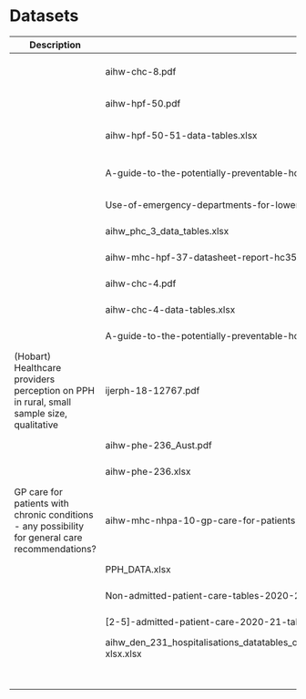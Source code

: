 # Datasets

| Description | File | Source URL|
|---|---|---|
|| aihw-chc-8.pdf|https://www.aihw.gov.au/reports/health-care-quality-performance/factors-hospitalisations-chronic-conditions/summary|
||aihw-hpf-50.pdf|https://www.aihw.gov.au/reports/primary-health-care/disparities-in-potentially-preventable-hospitalisations-australia/summary|
||aihw-hpf-50-51-data-tables.xlsx|https://www.aihw.gov.au/reports/primary-health-care/disparities-in-potentially-preventable-hospitalisations-exploring-the-data/data|
||A-guide-to-the-potentially-preventable-hospitalisations-indicator-in-Australia.pdf|https://www.safetyandquality.gov.au/sites/default/files/migrated/A-guide-to-the-potentially-preventable-hospitalisations-indicator-in-Australia.pdf|
||Use-of-emergency-departments-for-lower-urgency-care-2015-16-to-2018-19.pdf|https://www.aihw.gov.au/reports/primary-health-care/use-of-ed-for-lower-urgency-care-2018-19/contents/about|
||aihw_phc_3_data_tables.xlsx|https://www.aihw.gov.au/reports/primary-health-care/use-of-ed-for-lower-urgency-care-2018-19/data|
||aihw-mhc-hpf-37-datasheet-report-hc35.xlsx|https://www.aihw.gov.au/reports/hospitals/potentially-preventable-hospitalisations-2015-16/data|
||aihw-chc-4.pdf|https://www.aihw.gov.au/reports/primary-health-care/coordination-of-health-care-experiences-barriers/summary|
||aihw-chc-4-data-tables.xlsx|https://www.aihw.gov.au/reports/primary-health-care/coordination-of-health-care-experiences-barriers/data|
||A-guide-to-the-potentially-preventable-hospitalisations-indicator-in-Australia.pdf|https://www.aihw.gov.au/reports/primary-health-care/potentially-preventable-hospitalisations/contents/about|
|(Hobart) Healthcare providers perception on PPH in rural, small sample size, qualitative |ijerph-18-12767.pdf|https://www.ncbi.nlm.nih.gov/pmc/articles/PMC8656793/|
||aihw-phe-236_Aust.pdf|https://www.aihw.gov.au/reports/immunisation/vaccine-preventable-diseases/contents/fact-sheets|
||aihw-phe-236.xlsx|https://www.aihw.gov.au/reports/immunisation/vaccine-preventable-diseases/data|
|GP care for patients with chronic conditions - any possibility for general care recommendations?|aihw-mhc-nhpa-10-gp-care-for-patients-chronic-conditions-2009-2013-report-dec-2014.pdf|https://www.aihw.gov.au/reports/primary-health-care/gp-care-patients-chronic-conditions-2009-2013/contents/summary|
||PPH_DATA.xlsx|https://phidu.torrens.edu.au/social-health-atlases/topic-atlas/pph#potentially-preventable-hospitalisations-atlas-data|
||Non-admitted-patient-care-tables-2020-21.xls|https://www.aihw.gov.au/reports-data/myhospitals/content/data-downloads|
||[2-5]-admitted-patient-care-2020-21-tables-*.xlsx|https://www.aihw.gov.au/reports-data/myhospitals/content/data-downloads|
||aihw_den_231_hospitalisations_datatables_oralhealthanddentalcareinaustralia_tranche_5_17032022-xlsx.xlsx|https://www.aihw.gov.au/reports/dental-oral-health/oral-health-and-dental-care-in-australia/data|
||||
||||
||||
||||
||||
||||
||||
||||
